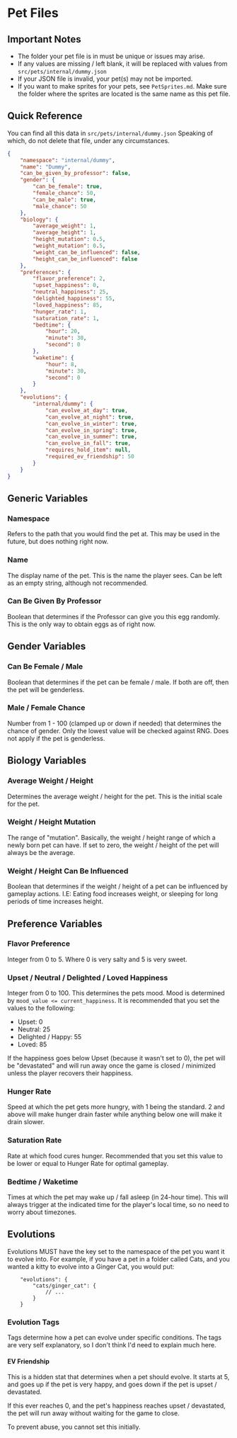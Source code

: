<!-- markdownlint-disable-file MD010 -->
<!-- Can't figure out how to disable that rule in VSCODE's config, so we're just doing that for now. -->
# Pet Files

## Important Notes

- The folder your pet file is in must be unique or issues may arise.
- If any values are missing / left blank, it will be replaced with values from `src/pets/internal/dummy.json`
- If your JSON file is invalid, your pet(s) may not be imported.
- If you want to make sprites for your pets, see `PetSprites.md`. Make sure the folder where the sprites are located is the same name as this pet file.

## Quick Reference

You can find all this data in `src/pets/internal/dummy.json`
Speaking of which, do not delete that file, under any circumstances.

```json
{
	"namespace": "internal/dummy",
	"name": "Dummy",
	"can_be_given_by_professor": false,
	"gender": {
		"can_be_female": true,
		"female_chance": 50,
		"can_be_male": true,
		"male_chance": 50
	},
	"biology": {
		"average_weight": 1,
		"average_height": 1,
		"height_mutation": 0.5,
		"weight_mutation": 0.5,
		"weight_can_be_influenced": false,
		"height_can_be_influenced": false
	},
	"preferences": {
		"flavor_preference": 2,
		"upset_happiness": 0,
		"neutral_happiness": 25,
		"delighted_happiness": 55,
		"loved_happiness": 85,
		"hunger_rate": 1,
		"saturation_rate": 1,
		"bedtime": {
			"hour": 20,
			"minute": 30,
			"second": 0
		},
		"waketime": {
			"hour": 8,
			"minute": 30,
			"second": 0
		}
	},
	"evolutions": {
		"internal/dummy": {
			"can_evolve_at_day": true,
			"can_evolve_at_night": true,
			"can_evolve_in_winter": true,
			"can_evolve_in_spring": true,
			"can_evolve_in_summer": true,
			"can_evolve_in_fall": true,
			"requires_hold_item": null,
			"required_ev_friendship": 50
		}
	}
}
```

## Generic Variables

### Namespace

Refers to the path that you would find the pet at. This may be used in the future, but does nothing right now.

### Name

The display name of the pet. This is the name the player sees. Can be left as an empty string, although not recommended.

### Can Be Given By Professor

Boolean that determines if the Professor can give you this egg randomly. This is the only way to obtain eggs as of right now.

## Gender Variables

### Can Be Female / Male

Boolean that determines if the pet can be female / male. If both are off, then the pet will be genderless.

### Male / Female Chance

Number from 1 - 100 (clamped up or down if needed) that determines the chance of gender.
Only the lowest value will be checked against RNG.
Does not apply if the pet is genderless.

## Biology Variables

### Average Weight / Height

Determines the average weight / height for the pet. This is the initial scale for the pet.

### Weight / Height Mutation

The range of "mutation". Basically, the weight / height range of which a newly born pet can have. If set to zero, the weight / height of the pet will always be the average.

### Weight / Height Can Be Influenced

Boolean that determines if the weight / height of a pet can be influenced by gameplay actions. I.E: Eating food increases weight, or sleeping for long periods of time increases height.

## Preference Variables

### Flavor Preference

Integer from 0 to 5. Where 0 is very salty and 5 is very sweet.

### Upset / Neutral / Delighted / Loved Happiness

Integer from 0 to 100. This determines the pets mood. Mood is determined by `mood_value <= current_happiness`. It is recommended that you set the values to the following:

- Upset: 0
- Neutral: 25
- Delighted / Happy: 55
- Loved: 85

If the happiness goes below Upset (because it wasn't set to 0), the pet will be "devastated" and will run away once the game is closed / minimized unless the player recovers their happiness.

### Hunger Rate

Speed at which the pet gets more hungry, with 1 being the standard. 2 and above will make hunger drain faster while anything below one will make it drain slower.

### Saturation Rate

Rate at which food cures hunger. Recommended that you set this value to be lower or equal to Hunger Rate for optimal gameplay.

### Bedtime / Waketime

Times at which the pet may wake up / fall asleep (in 24-hour time). This will always trigger at the indicated time for the player's local time, so no need to worry about timezones.

## Evolutions

Evolutions MUST have the key set to the namespace of the pet you want it to evolve into. For example, if you have a pet in a folder called Cats, and you wanted a kitty to evolve into a Ginger Cat, you would put:

```jsonc
    "evolutions": {
        "cats/ginger_cat": {
            // ...
        }
    }
```

### Evolution Tags

Tags determine how a pet can evolve under specific conditions. The tags are very self explanatory, so I don't think I'd need to explain much here.

#### EV Friendship

This is a hidden stat that determines when a pet should evolve. It starts at 5, and goes up if the pet is very happy, and goes down if the pet is upset / devastated.

If this ever reaches 0, and the pet's happiness reaches upset / devastated, the pet will run away without waiting for the game to close.

To prevent abuse, you cannot set this initially.
